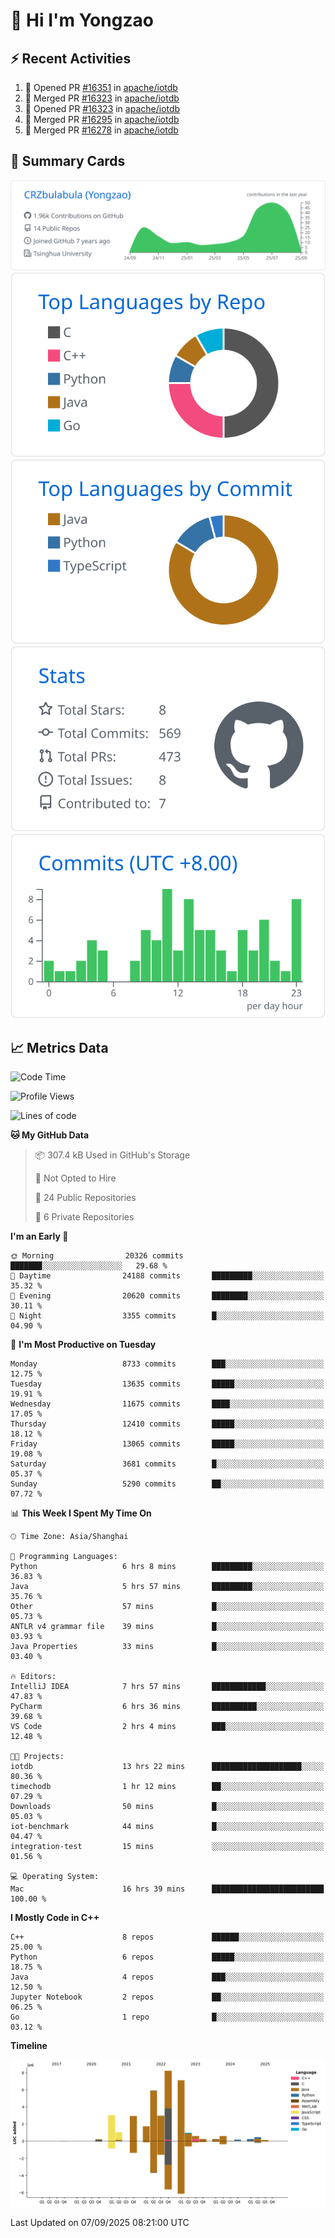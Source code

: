 # 👋 Hi I'm Yongzao

## ⚡ Recent Activities
<!--START_SECTION:activity-->
1. 💪 Opened PR [#16351](https://github.com/apache/iotdb/pull/16351) in [apache/iotdb](https://github.com/apache/iotdb)
2. 🎉 Merged PR [#16323](https://github.com/apache/iotdb/pull/16323) in [apache/iotdb](https://github.com/apache/iotdb)
3. 💪 Opened PR [#16323](https://github.com/apache/iotdb/pull/16323) in [apache/iotdb](https://github.com/apache/iotdb)
4. 🎉 Merged PR [#16295](https://github.com/apache/iotdb/pull/16295) in [apache/iotdb](https://github.com/apache/iotdb)
5. 🎉 Merged PR [#16278](https://github.com/apache/iotdb/pull/16278) in [apache/iotdb](https://github.com/apache/iotdb)
<!--END_SECTION:activity-->

## 🎑 Summary Cards

[![](https://raw.githubusercontent.com/CRZbulabula/CRZbulabula/main/profile-summary-card-output/github/0-profile-details.svg)](https://github.com/vn7n24fzkq/github-profile-summary-cards)
[![](https://raw.githubusercontent.com/CRZbulabula/CRZbulabula/main/profile-summary-card-output/github/1-repos-per-language.svg)](https://github.com/vn7n24fzkq/github-profile-summary-cards) [![](https://raw.githubusercontent.com/CRZbulabula/CRZbulabula/main/profile-summary-card-output/github/2-most-commit-language.svg)](https://github.com/vn7n24fzkq/github-profile-summary-cards)
[![](https://raw.githubusercontent.com/CRZbulabula/CRZbulabula/main/profile-summary-card-output/github/3-stats.svg)](https://github.com/vn7n24fzkq/github-profile-summary-cards) [![](https://raw.githubusercontent.com/CRZbulabula/CRZbulabula/main/profile-summary-card-output/github/4-productive-time.svg)](https://github.com/vn7n24fzkq/github-profile-summary-cards)

## 📈 Metrics Data

<!--START_SECTION:waka-->
![Code Time](http://img.shields.io/badge/Code%20Time-1%2C177%20hrs%2053%20mins-blue)

![Profile Views](http://img.shields.io/badge/Profile%20Views-0-blue)

![Lines of code](https://img.shields.io/badge/From%20Hello%20World%20I%27ve%20Written-36.7%20million%20lines%20of%20code-blue)

**🐱 My GitHub Data** 

> 📦 307.4 kB Used in GitHub's Storage 
 > 
> 🚫 Not Opted to Hire
 > 
> 📜 24 Public Repositories 
 > 
> 🔑 6 Private Repositories 
 > 
**I'm an Early 🐤** 

```text
🌞 Morning                20326 commits       ███████░░░░░░░░░░░░░░░░░░   29.68 % 
🌆 Daytime                24188 commits       █████████░░░░░░░░░░░░░░░░   35.32 % 
🌃 Evening                20620 commits       ████████░░░░░░░░░░░░░░░░░   30.11 % 
🌙 Night                  3355 commits        █░░░░░░░░░░░░░░░░░░░░░░░░   04.90 % 
```
📅 **I'm Most Productive on Tuesday** 

```text
Monday                   8733 commits        ███░░░░░░░░░░░░░░░░░░░░░░   12.75 % 
Tuesday                  13635 commits       █████░░░░░░░░░░░░░░░░░░░░   19.91 % 
Wednesday                11675 commits       ████░░░░░░░░░░░░░░░░░░░░░   17.05 % 
Thursday                 12410 commits       █████░░░░░░░░░░░░░░░░░░░░   18.12 % 
Friday                   13065 commits       █████░░░░░░░░░░░░░░░░░░░░   19.08 % 
Saturday                 3681 commits        █░░░░░░░░░░░░░░░░░░░░░░░░   05.37 % 
Sunday                   5290 commits        ██░░░░░░░░░░░░░░░░░░░░░░░   07.72 % 
```


📊 **This Week I Spent My Time On** 

```text
🕑︎ Time Zone: Asia/Shanghai

💬 Programming Languages: 
Python                   6 hrs 8 mins        █████████░░░░░░░░░░░░░░░░   36.83 % 
Java                     5 hrs 57 mins       █████████░░░░░░░░░░░░░░░░   35.76 % 
Other                    57 mins             █░░░░░░░░░░░░░░░░░░░░░░░░   05.73 % 
ANTLR v4 grammar file    39 mins             █░░░░░░░░░░░░░░░░░░░░░░░░   03.93 % 
Java Properties          33 mins             █░░░░░░░░░░░░░░░░░░░░░░░░   03.40 % 

🔥 Editors: 
IntelliJ IDEA            7 hrs 57 mins       ████████████░░░░░░░░░░░░░   47.83 % 
PyCharm                  6 hrs 36 mins       ██████████░░░░░░░░░░░░░░░   39.68 % 
VS Code                  2 hrs 4 mins        ███░░░░░░░░░░░░░░░░░░░░░░   12.48 % 

🐱‍💻 Projects: 
iotdb                    13 hrs 22 mins      ████████████████████░░░░░   80.36 % 
timechodb                1 hr 12 mins        ██░░░░░░░░░░░░░░░░░░░░░░░   07.29 % 
Downloads                50 mins             █░░░░░░░░░░░░░░░░░░░░░░░░   05.03 % 
iot-benchmark            44 mins             █░░░░░░░░░░░░░░░░░░░░░░░░   04.47 % 
integration-test         15 mins             ░░░░░░░░░░░░░░░░░░░░░░░░░   01.56 % 

💻 Operating System: 
Mac                      16 hrs 39 mins      █████████████████████████   100.00 % 
```

**I Mostly Code in C++** 

```text
C++                      8 repos             ██████░░░░░░░░░░░░░░░░░░░   25.00 % 
Python                   6 repos             █████░░░░░░░░░░░░░░░░░░░░   18.75 % 
Java                     4 repos             ███░░░░░░░░░░░░░░░░░░░░░░   12.50 % 
Jupyter Notebook         2 repos             ██░░░░░░░░░░░░░░░░░░░░░░░   06.25 % 
Go                       1 repo              █░░░░░░░░░░░░░░░░░░░░░░░░   03.12 % 
```



**Timeline**

![Lines of Code chart](https://raw.githubusercontent.com/CRZbulabula/CRZbulabula/main/assets/bar_graph.png)


 Last Updated on 07/09/2025 08:21:00 UTC
<!--END_SECTION:waka-->

